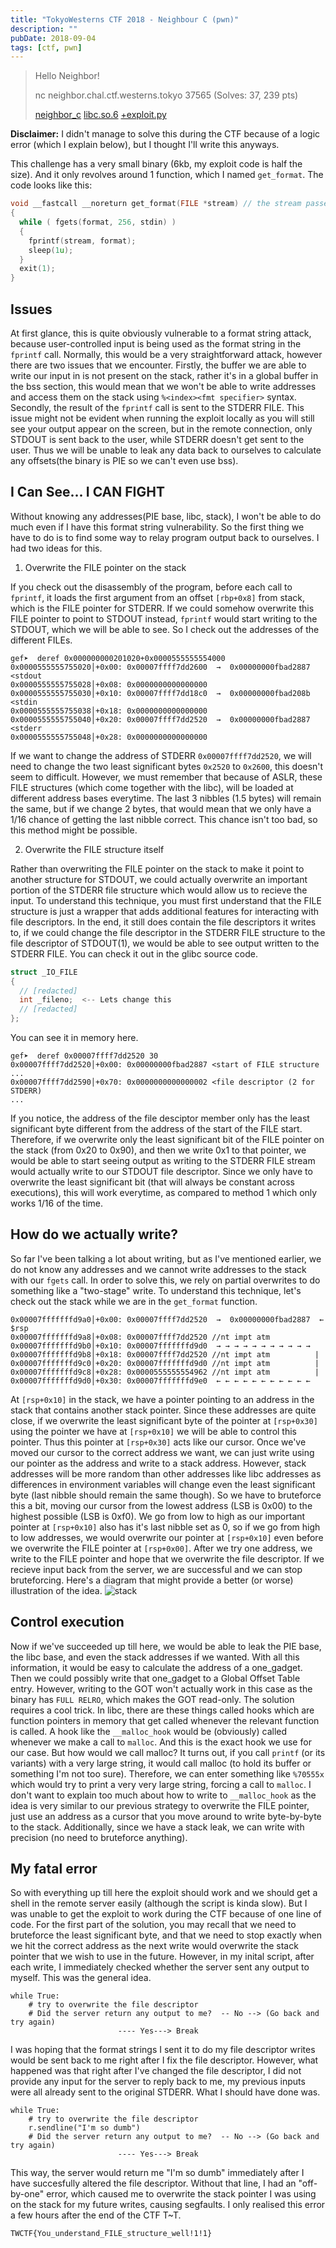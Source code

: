 ```yaml
---
title: "TokyoWesterns CTF 2018 - Neighbour C (pwn)"
description: ""
pubDate: 2018-09-04
tags: [ctf, pwn]
---
```


> Hello Neighbor!
>
> nc neighbor.chal.ctf.westerns.tokyo 37565 (Solves: 37, 239 pts)
>
> [neighbor_c][neighbour] [libc.so.6][libc] [+exploit.py][exploit]

**Disclaimer:** I didn't manage to solve this during the CTF because of a logic error (which I explain below), but I thought I'll write this anyways.

This challenge has a very small binary (6kb, my exploit code is half the size). And it only revolves around 1 function, which I named `get_format`. The code looks like this:

```C
void __fastcall __noreturn get_format(FILE *stream) // the stream passed was STDERR
{
  while ( fgets(format, 256, stdin) )
  {
    fprintf(stream, format);
    sleep(1u);
  }
  exit(1);
}
```

## Issues
At first glance, this is quite obviously vulnerable to a format string attack, because user-controlled input is being used as the format string in the `fprintf` call. Normally, this would be a very straightforward attack, however there are two issues that we encounter. Firstly, the buffer we are able to write our input in is not present on the stack, rather it's in a global buffer in the bss section, this would mean that we won't be able to write addresses and access them on the stack using `%<index><fmt specifier>` syntax. Secondly, the result of the `fprintf` call is sent to the STDERR FILE. This issue might not be evident when running the exploit locally as you will still see your output appear on the screen, but in the remote connection, only STDOUT is sent back to the user, while STDERR doesn't get sent to the user. Thus we will be unable to leak any data back to ourselves to calculate any offsets(the binary is PIE so we can't even use bss).

## I Can See... I CAN FIGHT
Without knowing any addresses(PIE base, libc, stack), I won't be able to do much even if I have this format string vulnerability. So the first thing we have to do is to find some way to relay program output back to ourselves. I had two ideas for this. 

1) Overwrite the FILE pointer on the stack

If you check out the disassembly of the program, before each call to `fprintf`, it loads the first argument from an offset `[rbp+0x8]` from stack, which is the FILE pointer for STDERR. If we could somehow overwrite this FILE pointer to point to STDOUT instead, `fprintf` would start writing to the STDOUT, which we will be able to see. So I check out the addresses of the different FILEs.

```
gef➤  deref 0x000000000201020+0x0000555555554000
0x0000555555755020│+0x00: 0x00007ffff7dd2600  →  0x00000000fbad2887 <stdout
0x0000555555755028│+0x08: 0x0000000000000000
0x0000555555755030│+0x10: 0x00007ffff7dd18c0  →  0x00000000fbad208b <stdin
0x0000555555755038│+0x18: 0x0000000000000000
0x0000555555755040│+0x20: 0x00007ffff7dd2520  →  0x00000000fbad2887 <stderr
0x0000555555755048│+0x28: 0x0000000000000000
```

If we want to change the address of STDERR `0x00007ffff7dd2520`, we will need to change the two least significant bytes `0x2520` to `0x2600`, this doesn't seem to difficult. However, we must remember that because of ASLR, these FILE structures (which come together with the libc), will be loaded at different address bases everytime. The last 3 nibbles (1.5 bytes) will remain the same, but if we change 2 bytes, that would mean that we only have a 1/16 chance of getting the last nibble correct. This chance isn't too bad, so this method might be possible.

2) Overwrite the FILE structure itself

Rather than overwriting the FILE pointer on the stack to make it point to another structure for STDOUT, we could actually overwrite an important portion of the STDERR file structure which would allow us to recieve the input. To understand this technique, you must first understand that the FILE structure is just a wrapper that adds additional features for interacting with file descriptors. In the end, it still does contain the file descriptors it writes to, if we could change the file descriptor in the STDERR FILE structure to the file descriptor of STDOUT(1), we would be able to see output written to the STDERR FILE. You can check it out in the glibc source code.

```C
struct _IO_FILE
{
  // [redacted]
  int _fileno;  <-- Lets change this
  // [redacted]
};
```

You can see it in memory here.

```
gef➤  deref 0x00007ffff7dd2520 30
0x00007ffff7dd2520│+0x00: 0x00000000fbad2887 <start of FILE structure
...
0x00007ffff7dd2590│+0x70: 0x0000000000000002 <file descriptor (2 for STDERR)
...
```
If you notice, the address of the file desciptor member only has the least significant byte different from the address of the start of the FILE start. Therefore, if we overwrite only the least significant bit of the FILE pointer on the stack (from 0x20 to 0x90), and then we write 0x1 to that pointer, we would be able to start seeing output as writing to the STDERR FILE stream would actually write to our STDOUT file descriptor. Since we only have to overwrite the least significant bit (that will always be constant across executions), this will work everytime, as compared to method 1 which only works 1/16 of the time.

## How do we actually write?
So far I've been talking a lot about writing, but as I've mentioned earlier, we do not know any addresses and we cannot write addresses to the stack with our `fgets` call. In order to solve this, we rely on partial overwrites to do something like a "two-stage" write. To understand this technique, let's check out the stack while we are in the `get_format` function.

```
0x00007fffffffd9a0│+0x00: 0x00007ffff7dd2520  →  0x00000000fbad2887	 ← $rsp
0x00007fffffffd9a8│+0x08: 0x00007ffff7dd2520 //nt impt atm
0x00007fffffffd9b0│+0x10: 0x00007fffffffd9d0  → → → → → → → → → → → 
0x00007fffffffd9b8│+0x18: 0x00007ffff7dd2520 //nt impt atm			| 
0x00007fffffffd9c0│+0x20: 0x00007fffffffd9d0 //nt impt atm			|
0x00007fffffffd9c8│+0x28: 0x0000555555554962 //nt impt atm			|
0x00007fffffffd9d0│+0x30: 0x00007fffffffd9e0  ← ← ← ← ← ← ← ← ← ← ←
```

At `[rsp+0x10]` in the stack, we have a pointer pointing to an address in the stack that contains another stack pointer. Since these addresses are quite close, if we overwrite the least significant byte of the pointer at `[rsp+0x30]` using the pointer we have at `[rsp+0x10]` we will be able to control this pointer. Thus this pointer at `[rsp+0x30]` acts like our cursor. Once we've moved our cursor to the correct address we want, we can just write using our pointer as the address and write to a stack address. However, stack addresses will be more random than other addresses like libc addresses as differences in environment variables will change even the least significant byte (last nibble should remain the same though). So we have to bruteforce this a bit, moving our cursor from the lowest address (LSB is 0x00) to the highest possible (LSB is 0xf0). We go from low to high as our important pointer at `[rsp+0x10]` also has it's last nibble set as 0, so if we go from high to low addresses, we would overwrite our pointer at `[rsp+0x10]` even before we overwrite the FILE pointer at `[rsp+0x00]`. After we try one address, we write to the FILE pointer and hope that we overwrite the file descriptor. If we recieve input back from the server, we are successful and we can stop bruteforcing. Here's a diagram that might provide a better (or worse) illustration of the idea.
![stack][stack]

## Control execution
Now if we've succeeded up till here, we would be able to leak the PIE base, the libc base, and even the stack addresses if we wanted. With all this information, it would be easy to calculate the address of a one_gadget. Then we could possibly write that one_gadget to a Global Offset Table entry. However, writing to the GOT won't actually work in this case as the binary has `FULL RELRO`, which makes the GOT read-only. The solution requires a cool trick. In libc, there are these things called hooks which are function pointers in memory that get called whenever the relevant function is called. A hook like the `__malloc_hook` would be (obviously) called whenever we make a call to `malloc`. And this is the exact hook we use for our case. But how would we call malloc? It turns out, if you call `printf` (or its variants) with a very large string, it would call malloc (to hold its buffer or something I'm not too sure). Therefore, we can enter something like `%70555x` which would try to print a very very large string, forcing a call to `malloc`. I don't want to explain too much about how to write to `__malloc_hook` as the idea is very similar to our previous strategy to overwrite the FILE pointer, just use an address as a cursor that you move around to write byte-by-byte to the stack. Additionally, since we have a stack leak, we can write with precision (no need to bruteforce anything).

## My fatal error
So with everything up till here the exploit should work and we should get a shell in the remote server easily (although the script is kinda slow). But I was unable to get the exploit to work during the CTF because of one line of code. For the first part of the solution, you may recall that we need to bruteforce the least significant byte, and that we need to stop exactly when we hit the correct address as the next write would overwrite the stack pointer that we wish to use in the future. However, in my inital script, after each write, I immediately checked whether the server sent any output to myself. This was the general idea.
```
while True:
	# try to overwrite the file descriptor
	# Did the server return any output to me?  -- No --> (Go back and try again)
						---- Yes---> Break
```
I was hoping that the format strings I sent it to do my file descriptor writes would be sent back to me right after I fix the file descriptor. However, what happened was that right after I've changed the file descriptor, I did not provide any input for the server to reply back to me, my previous inputs were all already sent to the original STDERR. What I should have done was.
```
while True:
	# try to overwrite the file descriptor
	r.sendline("I'm so dumb")
	# Did the server return any output to me?  -- No --> (Go back and try again)
						---- Yes---> Break
```
This way, the server would return me "I'm so dumb" immediately after I have succesfully altered the file descriptor. Without that line, I had an "off-by-one" error, which caused me to overwrite the stack pointer I was using on the stack for my future writes, causing segfaults. I only realised this error a few hours after the end of the CTF T~T.

`TWCTF{You_understand_FILE_structure_well!1!1}`


[neighbour]:/ctf/TokyoWesterns18/neighbour/neighbour
[libc]:/ctf/TokyoWesterns18/neighbour/libc.so.6
[exploit]:/ctf/TokyoWesterns18/neighbour/exploit.py
[stack]:/ctf/TokyoWesterns18/neighbour/stack.jpeg
